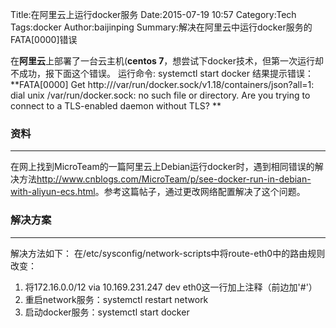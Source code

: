 Title:在阿里云上运行docker服务
Date:2015-07-19 10:57
Category:Tech
Tags:docker
Author:baijinping
Summary:解决在阿里云中运行docker服务的FATA[0000]错误


在**阿里云**上部署了一台云主机(**centos 7**，想尝试下docker技术，但第一次运行却不成功，报下面这个错误。
运行命令: systemctl start docker
结果提示错误：**FATA[0000] Get http:///var/run/docker.sock/v1.18/containers/json?all=1: dial unix /var/run/docker.sock: no such file or directory. Are you trying to connect to a TLS-enabled daemon without TLS? **


### 资料
------

在网上找到MicroTeam的一篇阿里云上Debian运行docker时，遇到相同错误的解决方法<http://www.cnblogs.com/MicroTeam/p/see-docker-run-in-debian-with-aliyun-ecs.html>。参考这篇帖子，通过更改网络配置解决了这个问题。


### 解决方案
------

解决方法如下：
在/etc/sysconfig/network-scripts中将route-eth0中的路由规则改变：

1. 将172.16.0.0/12 via 10.169.231.247 dev eth0这一行加上注释（前边加'#'）
2. 重启network服务：systemctl restart network
3. 启动docker服务：systemctl start docker





